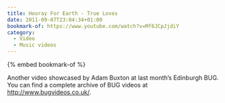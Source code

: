 ```yaml
---
title: Hooray For Earth - True Loves
date: 2011-09-07T23:04:34+01:00
bookmark-of: https://www.youtube.com/watch?v=Mf6JCpJjdiY
category:
  - Video
  - Music videos
---
```

{% embed bookmark-of %}

Another video showcased by Adam Buxton at last month’s Edinburgh BUG. You can find a complete archive of BUG videos at <http://www.bugvideos.co.uk/>.
